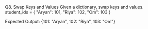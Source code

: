 Q8. Swap Keys and Values
Given a dictionary, swap keys and values.
student_ids = {
    "Aryan": 101,
    "Riya": 102,
    "Om": 103
}

Expected Output:
{101: "Aryan", 102: "Riya", 103: "Om"}